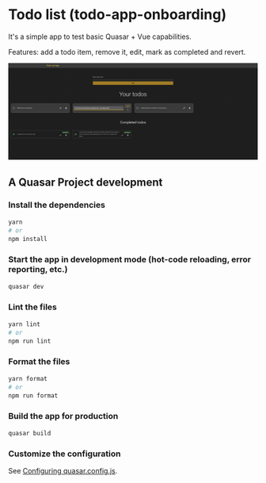 # Todo list (todo-app-onboarding)

It's a simple app to test basic Quasar + Vue capabilities.

Features: add a todo item, remove it, edit, mark as completed and revert.

![todo-list-app-screenshot.png](docs/todo-list-app-screenshot.png)


## A Quasar Project development

### Install the dependencies

```bash
yarn
# or
npm install
```

### Start the app in development mode (hot-code reloading, error reporting, etc.)

```bash
quasar dev
```

### Lint the files

```bash
yarn lint
# or
npm run lint
```

### Format the files

```bash
yarn format
# or
npm run format
```

### Build the app for production

```bash
quasar build
```

### Customize the configuration

See [Configuring quasar.config.js](https://v2.quasar.dev/quasar-cli-vite/quasar-config-js).
